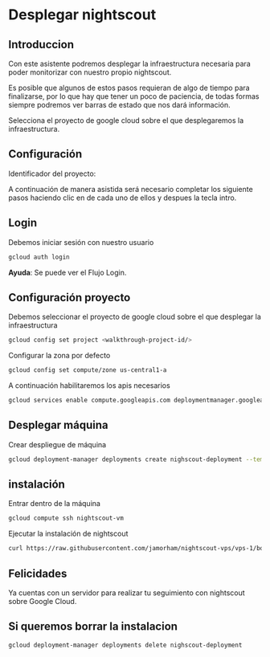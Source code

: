 # Desplegar nightscout

## Introduccion
Con este asistente podremos desplegar la infraestructura necesaria para poder monitorizar con nuestro propio nightscout. 

Es posible que algunos de estos pasos requieran de algo de tiempo para finalizarse, por lo que hay que tener un poco de paciencia, de todas formas siempre podremos ver barras de estado que nos dará información.

Selecciona el proyecto de google cloud sobre el que desplegaremos la infraestructura.

<walkthrough-project-setup billing=true></walkthrough-project-setup>

## Configuración

Identificador del proyecto: <walkthrough-project-id/>

A continuación de manera asistida será necesario completar los siguiente pasos haciendo clic en <walkthrough-cloud-shell-icon></walkthrough-cloud-shell-icon> de cada uno de ellos y despues la tecla intro.

## Login

Debemos iniciar sesión con nuestro usuario
```sh  
gcloud auth login
```

**Ayuda**: Se puede ver el Flujo Login.

## Configuración proyecto

Debemos seleccionar el proyecto de google cloud sobre el que desplegar la infraestructura
```sh  
gcloud config set project <walkthrough-project-id/>
```

Configurar la zona por defecto 
```sh
gcloud config set compute/zone us-central1-a
```

A continuación habilitaremos los apis necesarios
```sh  
gcloud services enable compute.googleapis.com deploymentmanager.googleapis.com  
```

## Desplegar máquina

Crear despliegue de máquina
```sh  
gcloud deployment-manager deployments create nighscout-deployment --template data/vm.jinja
```

## instalación

Entrar dentro de la máquina
```sh
gcloud compute ssh nightscout-vm
```

Ejecutar la instalación de nightscout
```sh
curl https://raw.githubusercontent.com/jamorham/nightscout-vps/vps-1/bootstrap.sh | bash
```


## Felicidades

<walkthrough-conclusion-trophy></walkthrough-conclusion-trophy>

Ya cuentas con un servidor para realizar tu seguimiento con nightscout sobre Google Cloud.

## Si queremos borrar la instalacion

```sh
gcloud deployment-manager deployments delete nighscout-deployment
```
